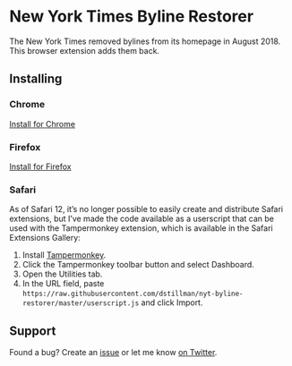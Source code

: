 # New York Times Byline Restorer

The New York Times removed bylines from its homepage in August 2018. This browser extension adds them back.

## Installing

### Chrome

[Install for Chrome](https://chrome.google.com/webstore/detail/new-york-times-byline-res/gfiejlblkeelpnbmknocgaedclbimdja)

### Firefox

[Install for Firefox](https://addons.mozilla.org/en-US/firefox/addon/new-york-times-byline-restorer/)

### Safari

As of Safari 12, it’s no longer possible to easily create and distribute Safari extensions, but I’ve made the code available as a userscript that can be used with the Tampermonkey extension, which is available in the Safari Extensions Gallery:

  1. Install [Tampermonkey](https://safari-extensions.apple.com/details/?id=net.tampermonkey.safari-G3XV72R5TC).
  2. Click the Tampermonkey toolbar button and select Dashboard.
  3. Open the Utilities tab.
  4. In the URL field, paste `https://raw.githubusercontent.com/dstillman/nyt-byline-restorer/master/userscript.js` and click Import.

## Support

Found a bug? Create an [issue](https://github.com/dstillman/nyt-byline-restorer/issues) or let me know [on Twitter](https://twitter.com/danstillman).
